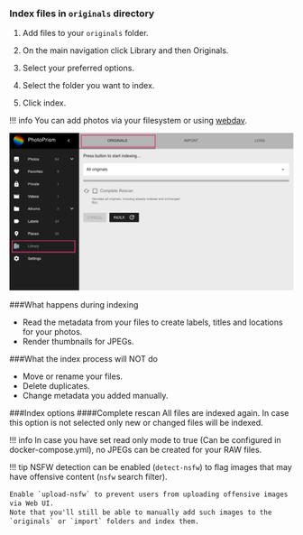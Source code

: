 ### Index files in `originals` directory

1. Add files to your `originals` folder.

2. On the main navigation click Library and then Originals.

3. Select your preferred options.

4. Select the folder you want to index.

5. Click index.

!!! info
    You can add photos via your filesystem or using [webdav](webdav.md).


![Screenshot](../img/Index.png)

###What happens during indexing

* Read the metadata from your files to create labels, titles and locations for your photos.
* Render thumbnails for JPEGs.

###What the index process will NOT do

* Move or rename your files.
* Delete duplicates.
* Change metadata you added manually.

###Index options
####Complete rescan
All files are indexed again.
In case this option is not selected only new or changed files will be indexed.

!!! info
    In case you have set read only mode to true (Can be configured in docker-compose.yml), no JPEGs can be created for your RAW files.
    
!!! tip 
    NSFW detection can be enabled (`detect-nsfw`) to flag images that may have offensive content (`nsfw` search filter).
        
    Enable `upload-nsfw` to prevent users from uploading offensive images via Web UI. 
    Note that you'll still be able to manually add such images to the `originals` or `import` folders and index them.

